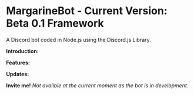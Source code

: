 # MargarineBot - Current Version: Beta 0.1 Framework
A Discord bot coded in Node.js using the Discord.js Library.

<b>Introduction:</b>

<b>Features:</b>

<b>Updates:</b>

<b>Invite me!</b>
<i>Not avalible at the current moment as the bot is in development.</i>
